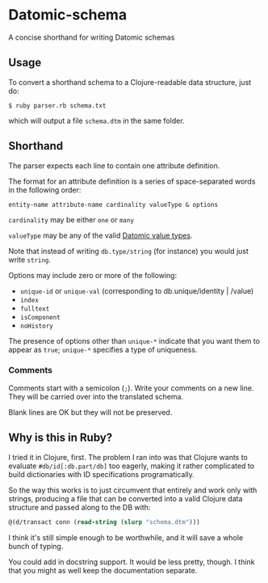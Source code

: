 # Datomic-schema

A concise shorthand for writing Datomic schemas

## Usage

To convert a shorthand schema to a Clojure-readable data structure,
just do: 

``` $ ruby parser.rb schema.txt ```

which will output a file `schema.dtm` in the same folder.

## Shorthand

The parser expects each line to contain one attribute definition.

The format for an attribute definition is a series of space-separated
words in the following order:

```
entity-name attribute-name cardinality valueType & options
```

`cardinality` may be either `one` or `many`

`valueType` may be any of the valid
[Datomic value types]("http://datomic.com/company/resources/schema").

Note that instead of writing `db.type/string` (for instance) you would
just write `string`.

Options may include zero or more of the following:

- `unique-id` or `unique-val` (corresponding to db.unique/identity | /value)
- `index`
- `fulltext`
- `isComponent`
- `noHistory`

The presence of options other than `unique-*` indicate that you want
them to appear as `true`; `unique-*` specifies a type of uniqueness.

### Comments

Comments start with a semicolon (`;`). Write your comments on a new
line.  They will be carried over into the translated schema.

Blank lines are OK but they will not be preserved.

## Why is this in Ruby?

I tried it in Clojure, first. The problem I ran into was that Clojure wants
to evaluate `#db/id[:db.part/db]` too eagerly, making it rather complicated
to build dictionaries with ID specifications programatically.

So the way this works is to just circumvent that entirely and work
only with strings, producing a file that can be converted into a valid
Clojure data structure and passed along to the DB with:

```clojure 
@(d/transact conn (read-string (slurp "schema.dtm")))
```

I think it's still simple enough to be worthwhile, and it will save a
whole bunch of typing.

You could add in docstring support. It would be less pretty, though. I
think that you might as well keep the documentation separate.
